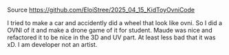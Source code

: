 Source https://github.com/EloiStree/2025_04_15_KidToyOvniCode

I tried to make a car and accidently did a wheel that look like ovni.
So I did a OVNI of it and make a drone game of it for student.
Maude was nice and refactored it to be nice in the 3D and UV part.
At least less bad that it was xD. I am developer not an artist.

